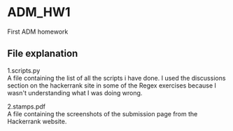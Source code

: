 # ADM_HW1
First ADM homework
## File explanation
1.scripts.py  
A file containing the list of all the scripts i have done. I used the discussions section on the hackerrank site in some of the Regex exercises because I wasn't understanding what I was doing wrong. 

2.stamps.pdf  
A file containing the screenshots of the submission page from the Hackerrank website.

